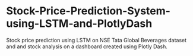 # Stock-Price-Prediction-System-using-LSTM-and-PlotlyDash
Stock price prediction using LSTM on NSE Tata Global Beverages dataset and and stock analysis on a dashboard created using Plotly Dash.
